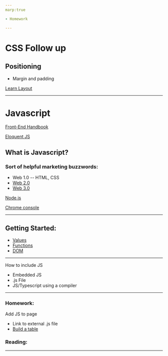```yaml
---
marp:true

- Homework

---
```

# CSS Follow up
## Positioning

- Margin and padding

[Learn Layout](https://learnlayout.com/index.html)

---

# Javascript
[Front-End Handbook](https://frontendmasters.com/guides/front-end-handbook/2019/#4.10)

[Eloquent JS](https://eloquentjavascript.net)

## What is Javascript?
### Sort of helpful marketing buzzwords:

* Web 1.0 -- HTML, CSS
* [Web 2.0](https://en.wikipedia.org/wiki/Web_2.0)
* [Web 3.0](https://web3isgoinggreat.com/)
 
[Node.js](https://en.wikipedia.org/wiki/Node.js)

[Chrome console](https://developer.chrome.com/docs/devtools/console/)

---
## Getting Started:
* [Values](https://eloquentjavascript.net/01_values.html)
* [Functions](https://eloquentjavascript.net/03_functions.html)
* [DOM](https://eloquentjavascript.net/14_dom.html)
---
How to include JS
- Embedded JS
- .js File
- JS/Typescript using a compiler
---
### Homework:

Add JS to page
- Link to external .js file
- [Build a table](https://eloquentjavascript.net/14_dom.html#i_g/5UC3zznV)


### Reading:

---
